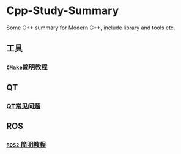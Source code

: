 # Cpp-Study-Summary

Some C++ summary for Modern C++, include library and tools etc.

## 工具

### [`CMake`简明教程](./doc/CMake简明教程.md)

## QT

### [QT常见问题](./doc/QT常见问题.md)

## ROS

### [`ROS2` 简明教程](./doc/Ros2简明教程.md)

